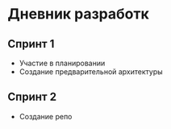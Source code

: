 # Дневник разработк 

## Спринт 1
- Участие в планировании 
- Создание предварительной архитектуры

## Спринт 2
- Создание репо
